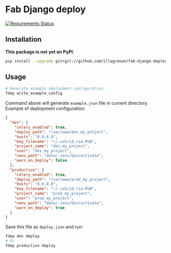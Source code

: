 # Fab Django deploy #

[![Requirements Status](https://requires.io/github/illagrenan/fab-django-deploy/requirements.svg?branch=master)](https://requires.io/github/illagrenan/color-printer/requirements/?branch=master)

## Installation ##

**This package is not yet on PyPI.**

```bash
pip install --upgrade git+git://github.com/illagrenan/fab-django-deploy.git#egg=fab-django-deploy
```

## Usage ##

```bash
# Generate example deployment configuration:
fdep write_example_config
```

Command above will generate `example.json` file in current directory. Example of deployment configuration:

```json
{
  "dev": {
    "celery_enabled": true, 
    "deploy_path": "/var/www/dev_my_project", 
    "hosts": "8.8.8.8", 
    "key_filename": "~/.ssh/id_rsa.PUB", 
    "project_name": "dev_my_project", 
    "user": "dev_my_project", 
    "venv_path": "data/.venv/bin/activate", 
    "warn_on_deploy": false
  }, 
  "production": {
    "celery_enabled": true, 
    "deploy_path": "/var/www/prod_my_project", 
    "hosts": "8.8.8.8", 
    "key_filename": "~/.ssh/id_rsa.PUB", 
    "project_name": "prod_my_project", 
    "user": "prod_my_project", 
    "venv_path": "data/.venv/bin/activate", 
    "warn_on_deploy": true
  }
}
```

Save this file as `deploy.json` and run:

```bash
fdep dev deploy
# Or
fdep production deploy
```